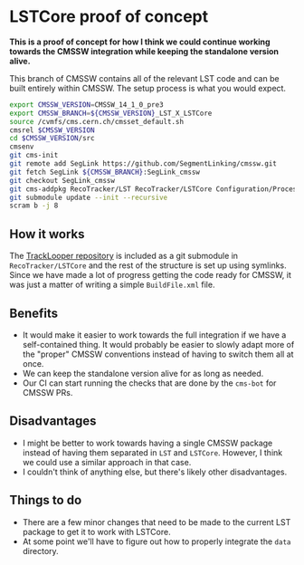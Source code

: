 # LSTCore proof of concept

**This is a proof of concept for how I think we could continue working towards the CMSSW integration while keeping the standalone version alive.**

This branch of CMSSW contains all of the relevant LST code and can be built entirely within CMSSW. The setup process is what you would expect.

```bash
export CMSSW_VERSION=CMSSW_14_1_0_pre3
export CMSSW_BRANCH=${CMSSW_VERSION}_LST_X_LSTCore
source /cvmfs/cms.cern.ch/cmsset_default.sh
cmsrel $CMSSW_VERSION
cd $CMSSW_VERSION/src
cmsenv
git cms-init
git remote add SegLink https://github.com/SegmentLinking/cmssw.git
git fetch SegLink ${CMSSW_BRANCH}:SegLink_cmssw
git checkout SegLink_cmssw
git cms-addpkg RecoTracker/LST RecoTracker/LSTCore Configuration/ProcessModifiers RecoTracker/ConversionSeedGenerators RecoTracker/FinalTrackSelectors RecoTracker/IterativeTracking
git submodule update --init --recursive
scram b -j 8
```

## How it works

The [TrackLooper repository](https://github.com/SegmentLinking/TrackLooper) is included as a git submodule in `RecoTracker/LSTCore` and the rest of the structure is set up using symlinks. Since we have made a lot of progress getting the code ready for CMSSW, it was just a matter of writing a simple `BuildFile.xml` file.

## Benefits

- It would make it easier to work towards the full integration if we have a self-contained thing. It would probably be easier to slowly adapt more of the "proper" CMSSW conventions instead of having to switch them all at once.
- We can keep the standalone version alive for as long as needed.
- Our CI can start running the checks that are done by the `cms-bot` for CMSSW PRs.

## Disadvantages

- I might be better to work towards having a single CMSSW package instead of having them separated in `LST` and `LSTCore`. However, I think we could use a similar approach in that case.
- I couldn't think of anything else, but there's likely other disadvantages.

## Things to do

- There are a few minor changes that need to be made to the current LST package to get it to work with LSTCore.
- At some point we'll have to figure out how to properly integrate the `data` directory.

